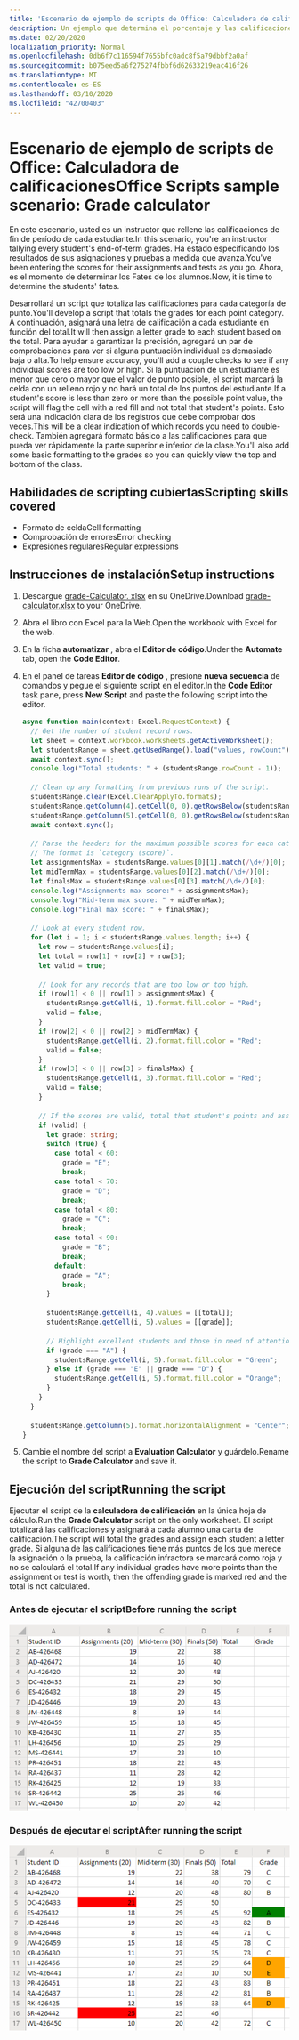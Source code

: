```yaml
---
title: 'Escenario de ejemplo de scripts de Office: Calculadora de calificaciones'
description: Un ejemplo que determina el porcentaje y las calificaciones de una clase de alumnos.
ms.date: 02/20/2020
localization_priority: Normal
ms.openlocfilehash: 0db6f7c116594f7655bfc0adc8f5a79dbbf2a0af
ms.sourcegitcommit: b075eed5a6f275274fbbf6d62633219eac416f26
ms.translationtype: MT
ms.contentlocale: es-ES
ms.lasthandoff: 03/10/2020
ms.locfileid: "42700403"
---
```

# <a name="office-scripts-sample-scenario-grade-calculator"></a><span data-ttu-id="b1217-103">Escenario de ejemplo de scripts de Office: Calculadora de calificaciones</span><span class="sxs-lookup"><span data-stu-id="b1217-103">Office Scripts sample scenario: Grade calculator</span></span>

<span data-ttu-id="b1217-104">En este escenario, usted es un instructor que rellene las calificaciones de fin de período de cada estudiante.</span><span class="sxs-lookup"><span data-stu-id="b1217-104">In this scenario, you're an instructor tallying every student's end-of-term grades.</span></span> <span data-ttu-id="b1217-105">Ha estado especificando los resultados de sus asignaciones y pruebas a medida que avanza.</span><span class="sxs-lookup"><span data-stu-id="b1217-105">You've been entering the scores for their assignments and tests as you go.</span></span> <span data-ttu-id="b1217-106">Ahora, es el momento de determinar los Fates de los alumnos.</span><span class="sxs-lookup"><span data-stu-id="b1217-106">Now, it is time to determine the students' fates.</span></span>

<span data-ttu-id="b1217-107">Desarrollará un script que totaliza las calificaciones para cada categoría de punto.</span><span class="sxs-lookup"><span data-stu-id="b1217-107">You'll develop a script that totals the grades for each point category.</span></span> <span data-ttu-id="b1217-108">A continuación, asignará una letra de calificación a cada estudiante en función del total.</span><span class="sxs-lookup"><span data-stu-id="b1217-108">It will then assign a letter grade to each student based on the total.</span></span> <span data-ttu-id="b1217-109">Para ayudar a garantizar la precisión, agregará un par de comprobaciones para ver si alguna puntuación individual es demasiado baja o alta.</span><span class="sxs-lookup"><span data-stu-id="b1217-109">To help ensure accuracy, you'll add a couple checks to see if any individual scores are too low or high.</span></span> <span data-ttu-id="b1217-110">Si la puntuación de un estudiante es menor que cero o mayor que el valor de punto posible, el script marcará la celda con un relleno rojo y no hará un total de los puntos del estudiante.</span><span class="sxs-lookup"><span data-stu-id="b1217-110">If a student's score is less than zero or more than the possible point value, the script will flag the cell with a red fill and not total that student's points.</span></span> <span data-ttu-id="b1217-111">Esto será una indicación clara de los registros que debe comprobar dos veces.</span><span class="sxs-lookup"><span data-stu-id="b1217-111">This will be a clear indication of which records you need to double-check.</span></span> <span data-ttu-id="b1217-112">También agregará formato básico a las calificaciones para que pueda ver rápidamente la parte superior e inferior de la clase.</span><span class="sxs-lookup"><span data-stu-id="b1217-112">You'll also add some basic formatting to the grades so you can quickly view the top and bottom of the class.</span></span>

## <a name="scripting-skills-covered"></a><span data-ttu-id="b1217-113">Habilidades de scripting cubiertas</span><span class="sxs-lookup"><span data-stu-id="b1217-113">Scripting skills covered</span></span>

- <span data-ttu-id="b1217-114">Formato de celda</span><span class="sxs-lookup"><span data-stu-id="b1217-114">Cell formatting</span></span>
- <span data-ttu-id="b1217-115">Comprobación de errores</span><span class="sxs-lookup"><span data-stu-id="b1217-115">Error checking</span></span>
- <span data-ttu-id="b1217-116">Expresiones regulares</span><span class="sxs-lookup"><span data-stu-id="b1217-116">Regular expressions</span></span>

## <a name="setup-instructions"></a><span data-ttu-id="b1217-117">Instrucciones de instalación</span><span class="sxs-lookup"><span data-stu-id="b1217-117">Setup instructions</span></span>

1. <span data-ttu-id="b1217-118">Descargue <a href="grade-calculator.xlsx">grade-Calculator. xlsx</a> en su OneDrive.</span><span class="sxs-lookup"><span data-stu-id="b1217-118">Download <a href="grade-calculator.xlsx">grade-calculator.xlsx</a> to your OneDrive.</span></span>

2. <span data-ttu-id="b1217-119">Abra el libro con Excel para la Web.</span><span class="sxs-lookup"><span data-stu-id="b1217-119">Open the workbook with Excel for the web.</span></span>

3. <span data-ttu-id="b1217-120">En la ficha **automatizar** , abra el **Editor de código**.</span><span class="sxs-lookup"><span data-stu-id="b1217-120">Under the **Automate** tab, open the **Code Editor**.</span></span>

4. <span data-ttu-id="b1217-121">En el panel de tareas **Editor de código** , presione **nueva secuencia** de comandos y pegue el siguiente script en el editor.</span><span class="sxs-lookup"><span data-stu-id="b1217-121">In the **Code Editor** task pane, press **New Script** and paste the following script into the editor.</span></span>

    ```TypeScript
    async function main(context: Excel.RequestContext) {
      // Get the number of student record rows.
      let sheet = context.workbook.worksheets.getActiveWorksheet();
      let studentsRange = sheet.getUsedRange().load("values, rowCount");
      await context.sync();
      console.log("Total students: " + (studentsRange.rowCount - 1));

      // Clean up any formatting from previous runs of the script.
      studentsRange.clear(Excel.ClearApplyTo.formats);
      studentsRange.getColumn(4).getCell(0, 0).getRowsBelow(studentsRange.rowCount - 1).clear(Excel.ClearApplyTo.all);
      studentsRange.getColumn(5).getCell(0, 0).getRowsBelow(studentsRange.rowCount - 1).clear(Excel.ClearApplyTo.all);
      await context.sync();

      // Parse the headers for the maximum possible scores for each category.
      // The format is `category (score)`.
      let assignmentsMax = studentsRange.values[0][1].match(/\d+/)[0];
      let midTermMax = studentsRange.values[0][2].match(/\d+/)[0];
      let finalsMax = studentsRange.values[0][3].match(/\d+/)[0];
      console.log("Assignments max score:" + assignmentsMax);
      console.log("Mid-term max score: " + midTermMax);
      console.log("Final max score: " + finalsMax);

      // Look at every student row.
      for (let i = 1; i < studentsRange.values.length; i++) {
        let row = studentsRange.values[i];
        let total = row[1] + row[2] + row[3];
        let valid = true;

        // Look for any records that are too low or too high.
        if (row[1] < 0 || row[1] > assignmentsMax) {
          studentsRange.getCell(i, 1).format.fill.color = "Red";
          valid = false;
        }
        if (row[2] < 0 || row[2] > midTermMax) {
          studentsRange.getCell(i, 2).format.fill.color = "Red";
          valid = false;
        }
        if (row[3] < 0 || row[3] > finalsMax) {
          studentsRange.getCell(i, 3).format.fill.color = "Red";
          valid = false;
        }

        // If the scores are valid, total that student's points and assign them a letter grade.
        if (valid) {
          let grade: string;
          switch (true) {
            case total < 60:
              grade = "E";
              break;
            case total < 70:
              grade = "D";
              break;
            case total < 80:
              grade = "C";
              break;
            case total < 90:
              grade = "B";
              break;
            default:
              grade = "A";
              break;
          }

          studentsRange.getCell(i, 4).values = [[total]];
          studentsRange.getCell(i, 5).values = [[grade]];

          // Highlight excellent students and those in need of attention.
          if (grade === "A") {
            studentsRange.getCell(i, 5).format.fill.color = "Green";
          } else if (grade === "E" || grade === "D") {
            studentsRange.getCell(i, 5).format.fill.color = "Orange";
          }
        }
      }

      studentsRange.getColumn(5).format.horizontalAlignment = "Center";
    }
    ```

5. <span data-ttu-id="b1217-122">Cambie el nombre del script a **Evaluation Calculator** y guárdelo.</span><span class="sxs-lookup"><span data-stu-id="b1217-122">Rename the script to **Grade Calculator** and save it.</span></span>

## <a name="running-the-script"></a><span data-ttu-id="b1217-123">Ejecución del script</span><span class="sxs-lookup"><span data-stu-id="b1217-123">Running the script</span></span>

<span data-ttu-id="b1217-124">Ejecutar el script de la **calculadora de calificación** en la única hoja de cálculo.</span><span class="sxs-lookup"><span data-stu-id="b1217-124">Run the **Grade Calculator** script on the only worksheet.</span></span> <span data-ttu-id="b1217-125">El script totalizará las calificaciones y asignará a cada alumno una carta de calificación.</span><span class="sxs-lookup"><span data-stu-id="b1217-125">The script will total the grades and assign each student a letter grade.</span></span> <span data-ttu-id="b1217-126">Si alguna de las calificaciones tiene más puntos de los que merece la asignación o la prueba, la calificación infractora se marcará como roja y no se calculará el total.</span><span class="sxs-lookup"><span data-stu-id="b1217-126">If any individual grades have more points than the assignment or test is worth, then the offending grade is marked red and the total is not calculated.</span></span>

### <a name="before-running-the-script"></a><span data-ttu-id="b1217-127">Antes de ejecutar el script</span><span class="sxs-lookup"><span data-stu-id="b1217-127">Before running the script</span></span>

![Hoja de cálculo que muestra las filas de los resultados de los alumnos.](../../images/scenario-grade-calculator-before.png)

### <a name="after-running-the-script"></a><span data-ttu-id="b1217-129">Después de ejecutar el script</span><span class="sxs-lookup"><span data-stu-id="b1217-129">After running the script</span></span>

![Una hoja de cálculo que muestra los datos de puntuación del alumno con celdas no válidas en los totales de rojo para las filas de alumnos válidas.](../../images/scenario-grade-calculator-after.png)
